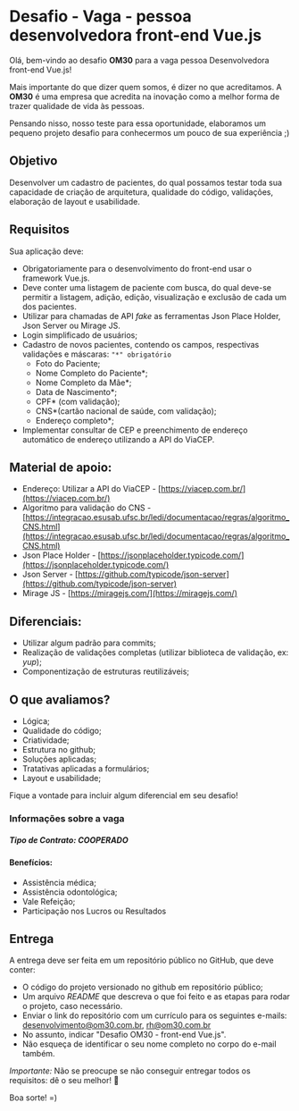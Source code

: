 
# Desafio - Vaga - pessoa desenvolvedora front-end Vue.js

Olá, bem-vindo ao desafio **OM30**  para a vaga pessoa Desenvolvedora front-end Vue.js!

Mais importante do que dizer quem somos, é dizer no que acreditamos. A **OM30**  é uma empresa que acredita na inovação como a melhor forma de trazer qualidade de vida às pessoas.

Pensando nisso, nosso teste para essa oportunidade, elaboramos um pequeno projeto desafio para conhecermos um pouco de sua experiência ;)

## Objetivo

Desenvolver um cadastro de pacientes, do qual possamos testar toda sua capacidade de criação de arquitetura, qualidade do código, validações, elaboração de layout e usabilidade.

## Requisitos

Sua aplicação deve:

-   Obrigatoriamente para o desenvolvimento do front-end usar o framework Vue.js.
-   Deve conter uma listagem de paciente com busca, do qual deve-se permitir a listagem, adição, edição, visualização e exclusão de cada um dos pacientes.
-   Utilizar para chamadas de API *fake* as ferramentas Json Place Holder, Json Server ou Mirage JS.
-   Login simplificado de usuários;
-   Cadastro de novos pacientes, contendo os campos, respectivas validações e máscaras:  `"*" obrigatório`
    -   Foto do Paciente;
    -   Nome Completo do Paciente*;
    -   Nome Completo da Mãe*;
    -   Data de Nascimento*;
    -   CPF* (com validação);
    -   CNS*(cartão nacional de saúde, com validação);
    -   Endereço completo*;
- Implementar consultar de CEP e preenchimento de endereço automático de endereço utilizando a API do ViaCEP.

## Material de apoio:

-   Endereço: Utilizar a API do ViaCEP -  [https://viacep.com.br/](https://viacep.com.br/)
-   Algoritmo para validação do CNS - [https://integracao.esusab.ufsc.br/ledi/documentacao/regras/algoritmo_CNS.html](https://integracao.esusab.ufsc.br/ledi/documentacao/regras/algoritmo_CNS.html)
- Json Place Holder - [https://jsonplaceholder.typicode.com/](https://jsonplaceholder.typicode.com/)
- Json Server - [https://github.com/typicode/json-server](https://github.com/typicode/json-server)
- Mirage JS - [https://miragejs.com/](https://miragejs.com/)

## Diferenciais:

- Utilizar algum padrão para commits;
- Realização de validações completas (utilizar biblioteca de validação, ex: *yup*);
- Componentização de estruturas reutilizáveis;

## O que avaliamos?

- Lógica;
- Qualidade do código;
- Criatividade;
- Estrutura no github;
- Soluções aplicadas;
- Tratativas aplicadas a formulários;
- Layout e usabilidade;

Fique a vontade para incluir algum diferencial em seu desafio!

### Informações sobre a vaga

##### Tipo de Contrato: COOPERADO

#### Benefícios:
-   Assistência médica;
-   Assistência odontológica;
-   Vale Refeição;
-   Participação nos Lucros ou Resultados

## Entrega

A entrega deve ser feita em um repositório público no GitHub, que deve conter:

-   O código do projeto versionado no github em repositório público;
-   Um arquivo _README_ que descreva o que foi feito e as etapas para rodar o projeto, caso necessário.
-   Enviar o link do repositório com um currículo para os seguintes e-mails: [desenvolvimento@om30.com.br](mailto:desenvolvimento@om30.com.br), [rh@om30.com.br](mailto:rh@om30.com.br)
-   No assunto, indicar "Desafio OM30 - front-end Vue.js".
-   Não esqueça de identificar o seu nome completo no corpo do e-mail também.

_Importante:_ Não se preocupe se não conseguir entregar todos os requisitos: dê o seu melhor!  💪

Boa sorte! =)
